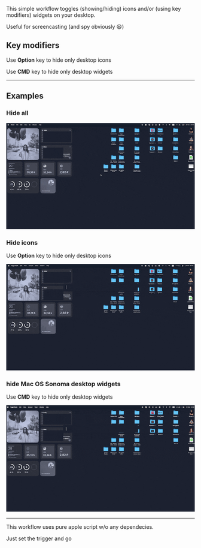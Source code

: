 This simple workflow toggles (showing/hiding) icons and/or (using key modifiers) widgets on your desktop.

Useful for screencasting (and spy obviously 😆)

## Key modifiers

Use **Option** key to hide only desktop icons

Use **CMD** key to hide only desktop widgets

---

## Examples

### Hide all

![Hide Mac OS Sonoma widgets and desktop icons Alfred 5 Workflow](/previews/hide-min.gif "Hide Mac OS Sonoma widgets and desktop icons")

### Hide icons

Use **Option** key to hide only desktop icons

![Hide Mac OS Desktop icons Alfred 5 Workflow](/previews/hideicons-min.gif "Hide Mac OS Desktop icons")

### hide Mac OS Sonoma desktop widgets

Use **CMD** key to hide only desktop widgets

![Hide Mac OS Sonoma desktop widgets Alfred 5 Workflow](/previews/hidewidgets-min.gif "Hide Mac OS Sonoma desktop widgets")

---

This workflow uses pure apple script w/o any dependecies.

Just set the trigger and go
